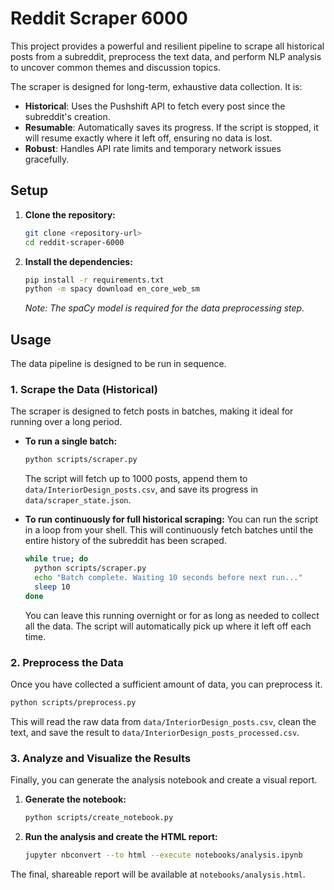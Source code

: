 # Reddit Scraper 6000

This project provides a powerful and resilient pipeline to scrape all historical posts from a subreddit, preprocess the text data, and perform NLP analysis to uncover common themes and discussion topics.

The scraper is designed for long-term, exhaustive data collection. It is:
- **Historical**: Uses the Pushshift API to fetch every post since the subreddit's creation.
- **Resumable**: Automatically saves its progress. If the script is stopped, it will resume exactly where it left off, ensuring no data is lost.
- **Robust**: Handles API rate limits and temporary network issues gracefully.

## Setup

1.  **Clone the repository:**
    ```bash
    git clone <repository-url>
    cd reddit-scraper-6000
    ```

2.  **Install the dependencies:**
    ```bash
    pip install -r requirements.txt
    python -m spacy download en_core_web_sm
    ```
    *Note: The spaCy model is required for the data preprocessing step.*

## Usage

The data pipeline is designed to be run in sequence.

### 1. Scrape the Data (Historical)

The scraper is designed to fetch posts in batches, making it ideal for running over a long period.

-   **To run a single batch:**
    ```bash
    python scripts/scraper.py
    ```
    The script will fetch up to 1000 posts, append them to `data/InteriorDesign_posts.csv`, and save its progress in `data/scraper_state.json`.

-   **To run continuously for full historical scraping:**
    You can run the script in a loop from your shell. This will continuously fetch batches until the entire history of the subreddit has been scraped.
    ```bash
    while true; do
      python scripts/scraper.py
      echo "Batch complete. Waiting 10 seconds before next run..."
      sleep 10
    done
    ```
    You can leave this running overnight or for as long as needed to collect all the data. The script will automatically pick up where it left off each time.

### 2. Preprocess the Data

Once you have collected a sufficient amount of data, you can preprocess it.

```bash
python scripts/preprocess.py
```
This will read the raw data from `data/InteriorDesign_posts.csv`, clean the text, and save the result to `data/InteriorDesign_posts_processed.csv`.

### 3. Analyze and Visualize the Results

Finally, you can generate the analysis notebook and create a visual report.

1.  **Generate the notebook:**
    ```bash
    python scripts/create_notebook.py
    ```
2.  **Run the analysis and create the HTML report:**
    ```bash
    jupyter nbconvert --to html --execute notebooks/analysis.ipynb
    ```
The final, shareable report will be available at `notebooks/analysis.html`.
